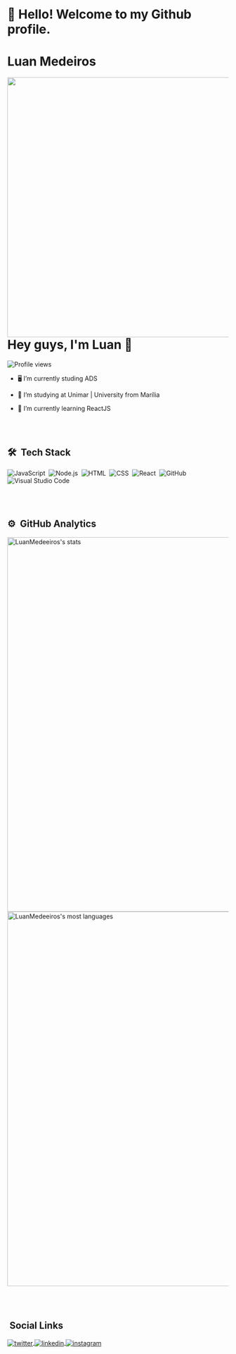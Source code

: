 # 👋 Hello! Welcome to my Github profile.

# Luan Medeiros
<img align="right" height="590em" src="https://raw.githubusercontent.com/gist/LuanMedeeiros/b4463646f6539a63401d4ca511c234ce/raw/41c3d77d32e2f3881ad778dfca31256ef9c11931/gitcard.svg"/>
<h1 align="left">Hey guys, I'm Luan 💖</h1>
<p align="left"> <img src="https://komarev.com/ghpvc/?username=LuanMedeeiros&color=yellow" alt="Profile views" /> </p>


- 🖥️  I’m currently studing ADS

- 🔭 I’m studying at Unimar | University from Marília

- 🌱 I’m currently learning ReactJS

<br><br>

## 🛠 &nbsp;Tech Stack

![JavaScript](https://img.shields.io/badge/-JavaScript-05122A?style=flat&logo=javascript)&nbsp;
![Node.js](https://img.shields.io/badge/-Node.js-05122A?style=flat&logo=node.js)&nbsp;
![HTML](https://img.shields.io/badge/-HTML-05122A?style=flat&logo=HTML5)&nbsp;
![CSS](https://img.shields.io/badge/-CSS-05122A?style=flat&logo=CSS3&logoColor=1572B6)&nbsp;
![React](https://img.shields.io/badge/-React-05122A?style=flat&logo=react)&nbsp;
![GitHub](https://img.shields.io/badge/-GitHub-05122A?style=flat&logo=github)&nbsp;
![Visual Studio Code](https://img.shields.io/badge/-Visual%20Studio%20Code-05122A?style=flat&logo=visual-studio-code&logoColor=007ACC)&nbsp;

<br><br>

## ⚙️ &nbsp;GitHub Analytics

<p align="left">
<img width="850em" src="https://github-readme-stats.vercel.app/api?username=LuanMedeeiros&show_icons=true&theme=jolly" alt="LuanMedeeiros's stats"/>
<img width="850em" src="https://github-readme-stats.vercel.app/api/top-langs/?username=LuanMedeeiros&layout=compact&theme=jolly" alt="LuanMedeeiros's most languages"/>
</p>

<br><br>

<!--![Snake animation](https://github.com/LuanMedeeiros/LuanMedeeiros/blob/output/github-contribution-grid-snake.svg)-->

## &nbsp;Social Links

<a href="https://twitter.com/LuanMedeeiros" target="_blank">
  <img align="center" src="https://img.shields.io/badge/-LuanMedeeiros-05122A?style=flat&logo=twitter" alt="twitter"/>  
</a>
<a href="https://linkedin.com/in/luan-medeiros-47a0a5231/" target="_blank">
  <img align="center" src="https://img.shields.io/badge/-LuanMedeeiros-05122A?style=flat&logo=linkedin" alt="linkedin"/>
</a>
<a href="https://instagram.com/giih_gab" target="_blank">
 <img align="center" src="https://img.shields.io/badge/-luan-medeiros-47a0a5231-05122A?style=flat&logo=instagram" alt="instagram"/>
</a>
